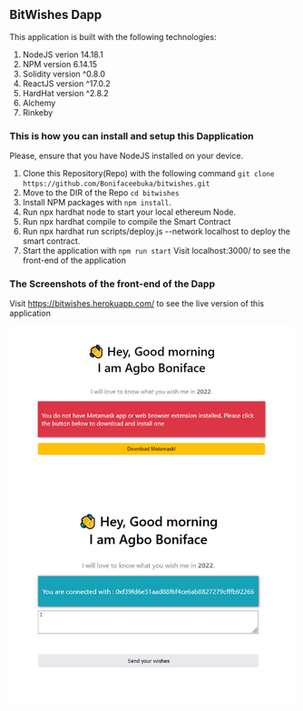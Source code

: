 ## BitWishes Dapp
This application is built with the following technologies:

1. NodeJS verion 14.18.1
2. NPM version 6.14.15
3. Solidity version ^0.8.0
4. ReactJS version ^17.0.2
5. HardHat version ^2.8.2
6. Alchemy
7. Rinkeby

### This is how you can install and setup this Dapplication
Please, ensure that you have NodeJS installed on your device.

1. Clone this Repository(Repo) with the following command `git clone https://github.com/Bonifaceebuka/bitwishes.git`
2. Move to the DIR of the Repo `cd bitwishes`
3. Install NPM packages with `npm install`.
4. Run npx hardhat node to start your local ethereum Node.
5. Run npx hardhat compile to compile the Smart Contract
6. Run npx hardhat run scripts/deploy.js --network localhost to deploy the smart contract.
7. Start the application with `npm run start`
	Visit localhost:3000/ to see the front-end of the application
### The Screenshots of the front-end of the Dapp

Visit https://bitwishes.herokuapp.com/ to see the live version of this application

<img src="https://github.com/Bonifaceebuka/bitwishes/blob/main/screenshots/UI2.PNG">

<img src="https://github.com/Bonifaceebuka/bitwishes/blob/main/screenshots/UI.PNG">

